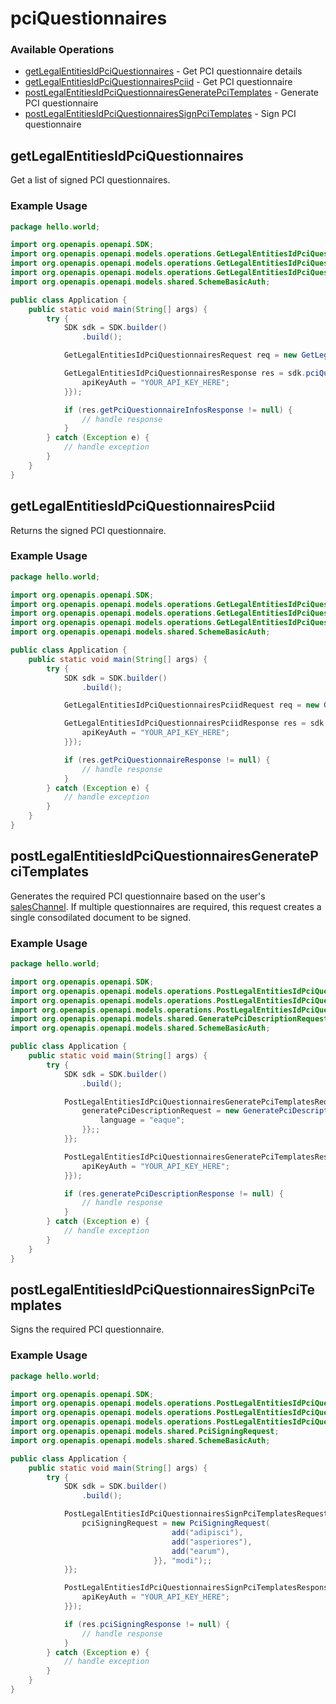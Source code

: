 # pciQuestionnaires

### Available Operations

* [getLegalEntitiesIdPciQuestionnaires](#getlegalentitiesidpciquestionnaires) - Get PCI questionnaire details
* [getLegalEntitiesIdPciQuestionnairesPciid](#getlegalentitiesidpciquestionnairespciid) - Get PCI questionnaire
* [postLegalEntitiesIdPciQuestionnairesGeneratePciTemplates](#postlegalentitiesidpciquestionnairesgeneratepcitemplates) - Generate PCI questionnaire
* [postLegalEntitiesIdPciQuestionnairesSignPciTemplates](#postlegalentitiesidpciquestionnairessignpcitemplates) - Sign PCI questionnaire

## getLegalEntitiesIdPciQuestionnaires

Get a list of signed PCI questionnaires.

### Example Usage

```java
package hello.world;

import org.openapis.openapi.SDK;
import org.openapis.openapi.models.operations.GetLegalEntitiesIdPciQuestionnairesRequest;
import org.openapis.openapi.models.operations.GetLegalEntitiesIdPciQuestionnairesResponse;
import org.openapis.openapi.models.operations.GetLegalEntitiesIdPciQuestionnairesSecurity;
import org.openapis.openapi.models.shared.SchemeBasicAuth;

public class Application {
    public static void main(String[] args) {
        try {
            SDK sdk = SDK.builder()
                .build();

            GetLegalEntitiesIdPciQuestionnairesRequest req = new GetLegalEntitiesIdPciQuestionnairesRequest("porro");            

            GetLegalEntitiesIdPciQuestionnairesResponse res = sdk.pciQuestionnaires.getLegalEntitiesIdPciQuestionnaires(req, new GetLegalEntitiesIdPciQuestionnairesSecurity() {{
                apiKeyAuth = "YOUR_API_KEY_HERE";
            }});

            if (res.getPciQuestionnaireInfosResponse != null) {
                // handle response
            }
        } catch (Exception e) {
            // handle exception
        }
    }
}
```

## getLegalEntitiesIdPciQuestionnairesPciid

Returns the signed PCI questionnaire.

### Example Usage

```java
package hello.world;

import org.openapis.openapi.SDK;
import org.openapis.openapi.models.operations.GetLegalEntitiesIdPciQuestionnairesPciidRequest;
import org.openapis.openapi.models.operations.GetLegalEntitiesIdPciQuestionnairesPciidResponse;
import org.openapis.openapi.models.operations.GetLegalEntitiesIdPciQuestionnairesPciidSecurity;
import org.openapis.openapi.models.shared.SchemeBasicAuth;

public class Application {
    public static void main(String[] args) {
        try {
            SDK sdk = SDK.builder()
                .build();

            GetLegalEntitiesIdPciQuestionnairesPciidRequest req = new GetLegalEntitiesIdPciQuestionnairesPciidRequest("consequuntur", "blanditiis");            

            GetLegalEntitiesIdPciQuestionnairesPciidResponse res = sdk.pciQuestionnaires.getLegalEntitiesIdPciQuestionnairesPciid(req, new GetLegalEntitiesIdPciQuestionnairesPciidSecurity() {{
                apiKeyAuth = "YOUR_API_KEY_HERE";
            }});

            if (res.getPciQuestionnaireResponse != null) {
                // handle response
            }
        } catch (Exception e) {
            // handle exception
        }
    }
}
```

## postLegalEntitiesIdPciQuestionnairesGeneratePciTemplates

Generates the required PCI questionnaire based on the user's [salesChannel](https://docs.adyen.com/api-explorer/#/legalentity/latest/post/businessLines__reqParam_salesChannels). If multiple questionnaires are required, this request creates a single consodilated document to be signed.

### Example Usage

```java
package hello.world;

import org.openapis.openapi.SDK;
import org.openapis.openapi.models.operations.PostLegalEntitiesIdPciQuestionnairesGeneratePciTemplatesRequest;
import org.openapis.openapi.models.operations.PostLegalEntitiesIdPciQuestionnairesGeneratePciTemplatesResponse;
import org.openapis.openapi.models.operations.PostLegalEntitiesIdPciQuestionnairesGeneratePciTemplatesSecurity;
import org.openapis.openapi.models.shared.GeneratePciDescriptionRequest;
import org.openapis.openapi.models.shared.SchemeBasicAuth;

public class Application {
    public static void main(String[] args) {
        try {
            SDK sdk = SDK.builder()
                .build();

            PostLegalEntitiesIdPciQuestionnairesGeneratePciTemplatesRequest req = new PostLegalEntitiesIdPciQuestionnairesGeneratePciTemplatesRequest("error") {{
                generatePciDescriptionRequest = new GeneratePciDescriptionRequest() {{
                    language = "eaque";
                }};;
            }};            

            PostLegalEntitiesIdPciQuestionnairesGeneratePciTemplatesResponse res = sdk.pciQuestionnaires.postLegalEntitiesIdPciQuestionnairesGeneratePciTemplates(req, new PostLegalEntitiesIdPciQuestionnairesGeneratePciTemplatesSecurity() {{
                apiKeyAuth = "YOUR_API_KEY_HERE";
            }});

            if (res.generatePciDescriptionResponse != null) {
                // handle response
            }
        } catch (Exception e) {
            // handle exception
        }
    }
}
```

## postLegalEntitiesIdPciQuestionnairesSignPciTemplates

Signs the required PCI questionnaire.

### Example Usage

```java
package hello.world;

import org.openapis.openapi.SDK;
import org.openapis.openapi.models.operations.PostLegalEntitiesIdPciQuestionnairesSignPciTemplatesRequest;
import org.openapis.openapi.models.operations.PostLegalEntitiesIdPciQuestionnairesSignPciTemplatesResponse;
import org.openapis.openapi.models.operations.PostLegalEntitiesIdPciQuestionnairesSignPciTemplatesSecurity;
import org.openapis.openapi.models.shared.PciSigningRequest;
import org.openapis.openapi.models.shared.SchemeBasicAuth;

public class Application {
    public static void main(String[] args) {
        try {
            SDK sdk = SDK.builder()
                .build();

            PostLegalEntitiesIdPciQuestionnairesSignPciTemplatesRequest req = new PostLegalEntitiesIdPciQuestionnairesSignPciTemplatesRequest("occaecati") {{
                pciSigningRequest = new PciSigningRequest(                new String[]{{
                                    add("adipisci"),
                                    add("asperiores"),
                                    add("earum"),
                                }}, "modi");;
            }};            

            PostLegalEntitiesIdPciQuestionnairesSignPciTemplatesResponse res = sdk.pciQuestionnaires.postLegalEntitiesIdPciQuestionnairesSignPciTemplates(req, new PostLegalEntitiesIdPciQuestionnairesSignPciTemplatesSecurity() {{
                apiKeyAuth = "YOUR_API_KEY_HERE";
            }});

            if (res.pciSigningResponse != null) {
                // handle response
            }
        } catch (Exception e) {
            // handle exception
        }
    }
}
```
